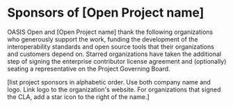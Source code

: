 # Sponsors of [Open Project name]

OASIS Open and [Open Project name] thank the following organizations who generously support the work, funding the development of the interoperability standards and open source tools that their organizations and customers depend on. Starred organizations have taken the additional step of signing the enterprise contributor license agreement and (optionally) seating a representative on the Project Governing Board. 

[list project sponsors in alphabetic order. Use both company name and logo. Link logo to the organization's website. For organizations that signed the CLA, add a star icon to the right of the name.]
